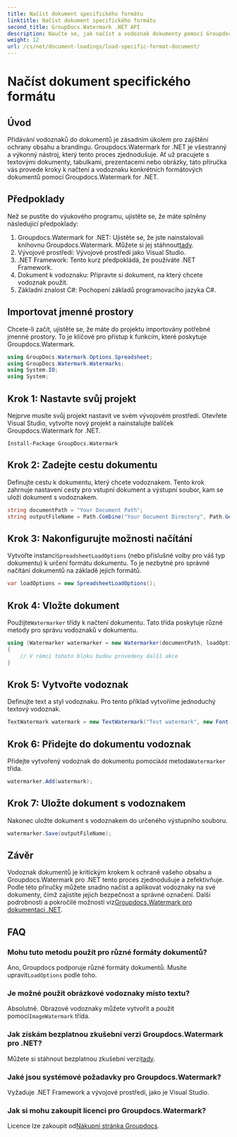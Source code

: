 ```yaml
---
title: Načíst dokument specifického formátu
linktitle: Načíst dokument specifického formátu
second_title: GroupDocs.Watermark .NET API
description: Naučte se, jak načíst a vodoznak dokumenty pomocí Groupdocs Watermark for .NET s tímto průvodcem krok za krokem. Chraňte a označujte svůj obsah bez námahy.
weight: 12
url: /cs/net/document-loadings/load-specific-format-document/
---
```


# Načíst dokument specifického formátu

## Úvod
Přidávání vodoznaků do dokumentů je zásadním úkolem pro zajištění ochrany obsahu a brandingu. Groupdocs.Watermark for .NET je všestranný a výkonný nástroj, který tento proces zjednodušuje. Ať už pracujete s textovými dokumenty, tabulkami, prezentacemi nebo obrázky, tato příručka vás provede kroky k načtení a vodoznaku konkrétních formátových dokumentů pomocí Groupdocs.Watermark for .NET.
## Předpoklady
Než se pustíte do výukového programu, ujistěte se, že máte splněny následující předpoklady:
1.  Groupdocs.Watermark for .NET: Ujistěte se, že jste nainstalovali knihovnu Groupdocs.Watermark. Můžete si jej stáhnout[tady](https://releases.groupdocs.com/Watermark/net/).
2. Vývojové prostředí: Vývojové prostředí jako Visual Studio.
3. .NET Framework: Tento kurz předpokládá, že používáte .NET Framework.
4. Dokument k vodoznaku: Připravte si dokument, na který chcete vodoznak použít.
5. Základní znalost C#: Pochopení základů programovacího jazyka C#.

## Importovat jmenné prostory
Chcete-li začít, ujistěte se, že máte do projektu importovány potřebné jmenné prostory. To je klíčové pro přístup k funkcím, které poskytuje Groupdocs.Watermark.
```csharp
using GroupDocs.Watermark.Options.Spreadsheet;
using GroupDocs.Watermark.Watermarks;
using System.IO;
using System;
```

## Krok 1: Nastavte svůj projekt
Nejprve musíte svůj projekt nastavit ve svém vývojovém prostředí. Otevřete Visual Studio, vytvořte nový projekt a nainstalujte balíček Groupdocs.Watermark for .NET.
```shell
Install-Package GroupDocs.Watermark
```
## Krok 2: Zadejte cestu dokumentu
Definujte cestu k dokumentu, který chcete vodoznakem. Tento krok zahrnuje nastavení cesty pro vstupní dokument a výstupní soubor, kam se uloží dokument s vodoznakem.
```csharp
string documentPath = "Your Document Path";
string outputFileName = Path.Combine("Your Document Directory", Path.GetFileName(documentPath));
```
## Krok 3: Nakonfigurujte možnosti načítání
 Vytvořte instanci`SpreadsheetLoadOptions` (nebo příslušné volby pro váš typ dokumentu) k určení formátu dokumentu. To je nezbytné pro správné načítání dokumentů na základě jejich formátů.
```csharp
var loadOptions = new SpreadsheetLoadOptions();
```
## Krok 4: Vložte dokument
 Použijte`Watermarker` třídy k načtení dokumentu. Tato třída poskytuje různé metody pro správu vodoznaků v dokumentu.
```csharp
using (Watermarker watermarker = new Watermarker(documentPath, loadOptions))
{
    // V rámci tohoto bloku budou provedeny další akce
}
```
## Krok 5: Vytvořte vodoznak
Definujte text a styl vodoznaku. Pro tento příklad vytvoříme jednoduchý textový vodoznak.
```csharp
TextWatermark watermark = new TextWatermark("Test watermark", new Font("Arial", 12));
```
## Krok 6: Přidejte do dokumentu vodoznak
Přidejte vytvořený vodoznak do dokumentu pomocí`Add` metoda`Watermarker` třída.
```csharp
watermarker.Add(watermark);
```
## Krok 7: Uložte dokument s vodoznakem
Nakonec uložte dokument s vodoznakem do určeného výstupního souboru.
```csharp
watermarker.Save(outputFileName);
```

## Závěr
Vodoznak dokumentů je kritickým krokem k ochraně vašeho obsahu a Groupdocs.Watermark pro .NET tento proces zjednodušuje a zefektivňuje. Podle této příručky můžete snadno načíst a aplikovat vodoznaky na své dokumenty, čímž zajistíte jejich bezpečnost a správné označení. Další podrobnosti a pokročilé možnosti viz[Groupdocs.Watermark pro dokumentaci .NET](https://tutorials.groupdocs.com/Watermark/net/).
## FAQ
### Mohu tuto metodu použít pro různé formáty dokumentů?
 Ano, Groupdocs podporuje různé formáty dokumentů. Musíte upravit`LoadOptions` podle toho.
### Je možné použít obrázkové vodoznaky místo textu?
 Absolutně. Obrazové vodoznaky můžete vytvořit a použít pomocí`ImageWatermark` třída.
### Jak získám bezplatnou zkušební verzi Groupdocs.Watermark pro .NET?
 Můžete si stáhnout bezplatnou zkušební verzi[tady](https://releases.groupdocs.com/).
### Jaké jsou systémové požadavky pro Groupdocs.Watermark?
Vyžaduje .NET Framework a vývojové prostředí, jako je Visual Studio.
### Jak si mohu zakoupit licenci pro Groupdocs.Watermark?
Licence lze zakoupit od[Nákupní stránka Groupdocs](https://purchase.groupdocs.com/buy).